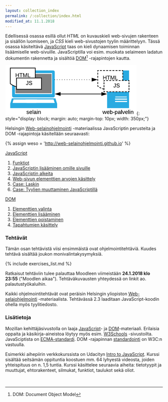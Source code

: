 ```yaml
---
layout: collection_index
permalink: /:collection/index.html
modified_at: 11.1.2018
---
```


Edellisessä osassa esillä ollut *HTML* on kuvauskieli web-sivujen rakenteen ja
sisällön luomiseen, ja *CSS* kieli web-sivustojen tyylin määrittelyyn.
Tässä osassa käsiteltävä [JavaScript][mdn-js]
taas on kieli dynaamisen toiminnan lisäämiselle web-sivuille. JavaScriptilla voi
esim. muokata  selaimeen ladatun dokumentin rakennetta ja sisältöä
[DOM][mdn-dom][^1] -rajapintojen kautta.

![JavaScript](../img/javascript-client.png){: style="display: block; margin: auto; margin-top: 10px; width: 350px;"}

Helsingin [Web-selainohjelmointi]({{weso}}) -materiaalissa JavaScriptin
perusteita ja DOM -rajapintoja käsitellään  seuraavasti:

[^1]: DOM: Document Object Model

{% assign weso = 'http://web-selainohjelmointi.github.io' %}

[JavaScript]({{weso}}/#4-JavaScript)

1. [Funktiot]({{weso}}/#4.1-Funktiot)
2. [JavaScriptin lisääminen omille sivuille]({{weso}}/#4.2-JavaScriptin-lisääminen-omille-sivuille)
3. [JavaScriptin alkeita]({{weso}}/#4.3-JavaScriptin-alkeita)
4. [Web-sivun elementtien arvojen käsittely]({{weso}}/#4.4-Web-sivun-elementtien-arvojen-käsittely)
5. [Case: Laskin]({{weso}}/#4.5-Case:-Laskin)
6. [Case: Tyylien muuttaminen JavaScriptillä]({{weso}}/#4.6-Case:-Tyylien-muuttaminen-JavaScriptillä)

[DOM]({{weso}}/#5-DOM)

1. [Elementtien valinta]({{weso}}/#5.1-Elementtien-valinta)
2. [Elementtien lisääminen]({{weso}}/#5.2-Elementtien-lisääminen)
3. [Elementtien poistaminen]({{weso}}/#5.3-Elementtien-poistaminen)
4. [Tapahtumien käsittely]({{weso}}/#5.4-Tapahtumien-käsittely)


### Tehtävät

Tämän osan tehtävistä viisi ensimmäistä ovat ohjelmointitehtäviä. Kuudes tehtävä sisältää joukon monivalintakysymyksiä.

{% include exercises_list.md %}

Ratkaisut tehtäviin tulee palauttaa Moodleen viimeistään **24.1.2018 klo 23:55**
("Moodlen aikaa"). Tehtäväkuvausten yhteydessä on linkit ao. palautustyökaluihin.

Kaikki ohjelmointitehtävät ovat peräisin Helsingin yliopiston [Web-selaiohjelmointi]({{weso}}) -materiaalista. Tehtävässä 2.3 laaditaan JavaScript-koodin ohella myös tyylitiedosto.

### Lisätietoja

Mozillan kehittäjäsivustolla on laaja [JavaScript][mdn-js]- ja [DOM][mdn-dom]-materiaali. Erilaisia oppaita ja käsikirja-aineistoa löytyy myös esim. [W3Schools][W3Schools] -sivustoilta. JavaSciptista on [ECMA-standardi][ecma]. DOM -rajapinnan [standardointi][dom-std] on W3C:n vastuulla.

[mdn-js]: https://developer.mozilla.org/en-US/docs/Web/JavaScript
[mdn-dom]: https://developer.mozilla.org/en-US/docs/Web/API/Document_Object_Model
[W3Schools]: https://www.w3schools.com/js/default.asp
[ecma]: https://tc39.github.io/ecma262/
[dom-std]:https://www.w3.org/DOM/

Esimerkki aihepiirin verkkokurssista on Udacityn
[Intro to JavaScript](https://eu.udacity.com/course/intro-to-javascript--ud803).
Kurssi sisältää seitsämän oppituntia koostuen mm. 64 lyhyestä videosta, joiden
yhteispituus on n. 1,5 tuntia. Kurssi käsittelee seuraavia aiheita:
tietotyypit ja muuttujat, ehtorakenteet, silmukat, funktiot, taulukot
sekä oliot.

[Udacity]: https://eu.udacity.com



<br/>
